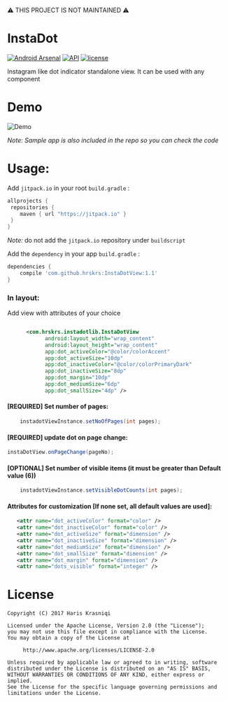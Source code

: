 ⚠️ THIS PROJECT IS NOT MAINTAINED ⚠️

# InstaDot 
[![Android Arsenal]( https://img.shields.io/badge/Android%20Arsenal-InstaDot-green.svg?style=flat )]( https://android-arsenal.com/details/1/6348 )
[![API](https://img.shields.io/badge/API-10%2B-brightgreen.svg?style=flat-square)](https://android-arsenal.com/api?level=10) 
[![license](https://img.shields.io/badge/license-apache%202.0-lightgrey.svg?style=flat-square)](http://www.apache.org/licenses/LICENSE-2.0.html)

Instagram like dot indicator standalone view. It can be used with any component

# Demo

 ![Demo](demo.gif)


_Note: Sample app is also included in the repo so you can check the code_


#  Usage:

Add `jitpack.io` in your root `build.gradle` :
```groovy
allprojects {
 repositories {
    maven { url "https://jitpack.io" }
 }
}
```
_Note:_ do not add the `jitpack.io` repository under `buildscript`

Add the `dependency` in your app `build.gradle` :
```groovy
dependencies {
    compile 'com.github.hrskrs:InstaDotView:1.1'
}
```

### In layout:

Add view with attributes of your choice

``` xml

      <com.hrskrs.instadotlib.InstaDotView
            android:layout_width="wrap_content"
            android:layout_height="wrap_content"
            app:dot_activeColor="@color/colorAccent"
            app:dot_activeSize="10dp"
            app:dot_inactiveColor="@color/colorPrimaryDark"
            app:dot_inactiveSize="8dp"
            app:dot_margin="10dp"
            app:dot_mediumSize="6dp"
            app:dot_smallSize="4dp" />
```


#### [REQUIRED] Set number of pages:

```java
    instadotViewInstance.setNoOfPages(int pages);
```

#### [REQUIRED] update dot on page change:

```java
instaDotView.onPageChange(pageNo);
```

#### [OPTIONAL] Set number of visible items (it must be greater than Default value (6))

```java
    instadotViewInstance.setVisibleDotCounts(int pages);
```

#### Attributes for customization [If none set, all default values are used]:
``` xml
   <attr name="dot_activeColor" format="color" />
   <attr name="dot_inactiveColor" format="color" />
   <attr name="dot_activeSize" format="dimension" />
   <attr name="dot_inactiveSize" format="dimension" />
   <attr name="dot_mediumSize" format="dimension" />
   <attr name="dot_smallSize" format="dimension" />
   <attr name="dot_margin" format="dimension" />
   <attr name="dots_visible" format="integer" />
```


# License

    Copyright (C) 2017 Haris Krasniqi

    Licensed under the Apache License, Version 2.0 (the "License");
    you may not use this file except in compliance with the License.
    You may obtain a copy of the License at

         http://www.apache.org/licenses/LICENSE-2.0

    Unless required by applicable law or agreed to in writing, software
    distributed under the License is distributed on an "AS IS" BASIS,
    WITHOUT WARRANTIES OR CONDITIONS OF ANY KIND, either express or implied.
    See the License for the specific language governing permissions and
    limitations under the License.
